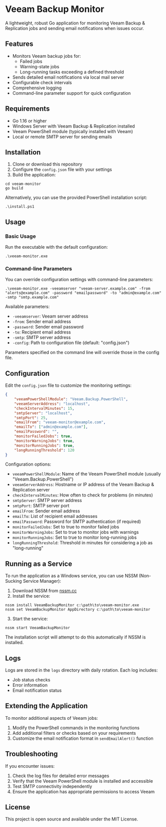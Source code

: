# Veeam Backup Monitor

A lightweight, robust Go application for monitoring Veeam Backup & Replication jobs and sending email notifications when issues occur.

## Features

- Monitors Veeam backup jobs for:
  - Failed jobs
  - Warning-state jobs 
  - Long-running tasks exceeding a defined threshold
- Sends detailed email notifications via local mail server
- Configurable check intervals
- Comprehensive logging
- Command-line parameter support for quick configuration

## Requirements

- Go 1.16 or higher
- Windows Server with Veeam Backup & Replication installed
- Veeam PowerShell module (typically installed with Veeam)
- Local or remote SMTP server for sending emails

## Installation

1. Clone or download this repository
2. Configure the `config.json` file with your settings
3. Build the application:

```
cd veeam-monitor
go build
```

Alternatively, you can use the provided PowerShell installation script:

```
.\install.ps1
```

## Usage

### Basic Usage

Run the executable with the default configuration:

```
.\veeam-monitor.exe
```

### Command-line Parameters

You can override configuration settings with command-line parameters:

```
.\veeam-monitor.exe -veeamserver "veeam-server.example.com" -from "alerts@example.com" -password "emailpassword" -to "admin@example.com" -smtp "smtp.example.com"
```

Available parameters:

- `-veeamserver`: Veeam server address
- `-from`: Sender email address
- `-password`: Sender email password
- `-to`: Recipient email address
- `-smtp`: SMTP server address
- `-config`: Path to configuration file (default: "config.json")

Parameters specified on the command line will override those in the config file.

## Configuration

Edit the `config.json` file to customize the monitoring settings:

```json
{
    "veeamPowerShellModule": "Veeam.Backup.PowerShell",
    "veeamServerAddress": "localhost",
    "checkIntervalMinutes": 15,
    "smtpServer": "localhost",
    "smtpPort": 25,
    "emailFrom": "veeam-monitor@example.com",
    "emailTo": ["admin@example.com"],
    "emailPassword": "",
    "monitorFailedJobs": true,
    "monitorWarningJobs": true,
    "monitorRunningJobs": true,
    "longRunningThreshold": 120
}
```

Configuration options:

- `veeamPowerShellModule`: Name of the Veeam PowerShell module (usually "Veeam.Backup.PowerShell")
- `veeamServerAddress`: Hostname or IP address of the Veeam Backup & Replication server
- `checkIntervalMinutes`: How often to check for problems (in minutes)
- `smtpServer`: SMTP server address
- `smtpPort`: SMTP server port
- `emailFrom`: Sender email address
- `emailTo`: List of recipient email addresses
- `emailPassword`: Password for SMTP authentication (if required)
- `monitorFailedJobs`: Set to true to monitor failed jobs
- `monitorWarningJobs`: Set to true to monitor jobs with warnings
- `monitorRunningJobs`: Set to true to monitor long-running jobs
- `longRunningThreshold`: Threshold in minutes for considering a job as "long-running"

## Running as a Service

To run the application as a Windows service, you can use NSSM (Non-Sucking Service Manager):

1. Download NSSM from [nssm.cc](https://nssm.cc/)
2. Install the service:

```
nssm install VeeamBackupMonitor c:\path\to\veeam-monitor.exe
nssm set VeeamBackupMonitor AppDirectory c:\path\to\veeam-monitor
```

3. Start the service:

```
nssm start VeeamBackupMonitor
```

The installation script will attempt to do this automatically if NSSM is installed.

## Logs

Logs are stored in the `logs` directory with daily rotation. Each log includes:

- Job status checks
- Error information
- Email notification status

## Extending the Application

To monitor additional aspects of Veeam jobs:

1. Modify the PowerShell commands in the monitoring functions
2. Add additional filters or checks based on your requirements
3. Customize the email notification format in `sendEmailAlert()` function

## Troubleshooting

If you encounter issues:

1. Check the log files for detailed error messages
2. Verify that the Veeam PowerShell module is installed and accessible
3. Test SMTP connectivity independently
4. Ensure the application has appropriate permissions to access Veeam

## License

This project is open source and available under the MIT License. 